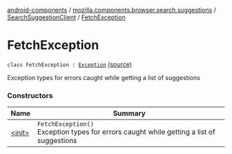 [android-components](../../../index.md) / [mozilla.components.browser.search.suggestions](../../index.md) / [SearchSuggestionClient](../index.md) / [FetchException](./index.md)

# FetchException

`class FetchException : `[`Exception`](https://kotlinlang.org/api/latest/jvm/stdlib/kotlin/-exception/index.html) [(source)](https://github.com/mozilla-mobile/android-components/blob/master/components/browser/search/src/main/java/mozilla/components/browser/search/suggestions/SearchSuggestionClient.kt#L27)

Exception types for errors caught while getting a list of suggestions

### Constructors

| Name | Summary |
|---|---|
| [&lt;init&gt;](-init-.md) | `FetchException()`<br>Exception types for errors caught while getting a list of suggestions |
